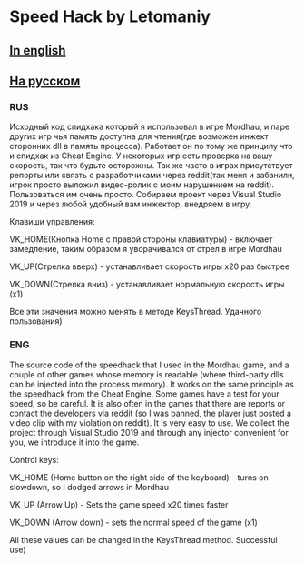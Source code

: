 # Speed Hack by Letomaniy

## [In english](#eng)
## [На русском](#rus)

### RUS

Исходный код спидхака который я использовал в игре Mordhau, и паре других игр чья память доступна для чтения(где возможен инжект сторонних dll в память процесса).
Работает он по тому же принципу что и спидхак из Cheat Engine. У некоторых игр есть проверка на вашу скорость, так что будьте осторожны.
Так же часто в играх присутствует репорты или связть с разработчиками через reddit(так меня и забанили, игрок просто выложил видео-ролик с моим нарушением на reddit).
Пользоваться им очень просто. Собираем проект через Visual Studio 2019 и через любой удобный вам инжектор, внедряем в игру. 

Клавиши управления: 

VK_HOME(Кнопка Home с правой стороны клавиатуры) - включает замедление, таким образом я уворачивался от стрел в игре Mordhau

VK_UP(Стрелка вверх) - устанавливает скорость игры x20 раз быстрее

VK_DOWN(Стрелка вниз) - устанавливает нормальную скорость игры (x1)

Все эти значения можно менять в методе KeysThread. Удачного пользования)


### ENG

The source code of the speedhack that I used in the Mordhau game, and a couple of other games whose memory is readable (where third-party dlls can be injected into the process memory). 
It works on the same principle as the speedhack from the Cheat Engine. Some games have a test for your speed, so be careful.
It is also often in the games that there are reports or contact the developers via reddit (so I was banned, the player just posted a video clip with my violation on reddit).
It is very easy to use. We collect the project through Visual Studio 2019 and through any injector convenient for you, we introduce it into the game. 

Control keys:

VK_HOME (Home button on the right side of the keyboard) - turns on slowdown, so I dodged arrows in Mordhau

VK_UP (Arrow Up) - Sets the game speed x20 times faster

VK_DOWN (Arrow down) - sets the normal speed of the game (x1)

All these values can be changed in the KeysThread method. Successful use)
